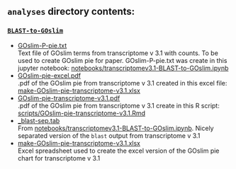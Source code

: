 ## `analyses` directory contents: 

### [`BLAST-to-GOslim`](https://github.com/RobertsLab/paper-tanner-crab/tree/master/analyses/BLAST-to-GOslim)       
- [GOslim-P-pie.txt](https://github.com/RobertsLab/paper-tanner-crab/blob/master/analyses/BLAST-to-GOslim/GOslim-P-pie.txt)      
Text file of GOslim terms from transcriptome v 3.1 with counts. To be used to create GOslim pie for paper. GOslim-P-pie.txt was create in this jupyter notebook: [notebooks/transcriptomev3.1-BLAST-to-GOslim.ipynb](https://github.com/RobertsLab/paper-tanner-crab/blob/master/notebooks/transcriptomev3.1-BLAST-to-GOslim.ipynb)      
- [GOslim-pie-excel.pdf](https://github.com/RobertsLab/paper-tanner-crab/blob/master/analyses/BLAST-to-GOslim/GOslim-pie-excel.pdf)       
.pdf of the GOslim pie from transcriptome v 3.1 created in this excel file: [make-GOslim-pie-transcriptome-v3.1.xlsx](https://github.com/RobertsLab/paper-tanner-crab/blob/master/analyses/BLAST-to-GOslim/make-GOslim-pie-transcriptome-v3.1.xlsx)     
- [GOslim-pie-transcriptome-v3.1.pdf](https://github.com/RobertsLab/paper-tanner-crab/blob/master/analyses/BLAST-to-GOslim/GOslim-pie-transcriptome-v3.1.pdf)     
.pdf of the GOslim pie from transcriptome v 3.1 create in this R script: [scripts/GOslim-pie-transcriptome-v3.1.Rmd](https://github.com/RobertsLab/paper-tanner-crab/blob/master/scripts/GOslim-pie-transcriptome-v3.1.Rmd)      
- [_blast-sep.tab](https://github.com/RobertsLab/paper-tanner-crab/blob/master/analyses/BLAST-to-GOslim/_blast-sep.tab)    
From [notebooks/transcriptomev3.1-BLAST-to-GOslim.ipynb](https://github.com/RobertsLab/paper-tanner-crab/blob/master/notebooks/transcriptomev3.1-BLAST-to-GOslim.ipynb). Nicely separated version of the `blast` output from transcriptome v 3.1      
- [make-GOslim-pie-transcriptome-v3.1.xlsx](https://github.com/RobertsLab/paper-tanner-crab/blob/master/analyses/BLAST-to-GOslim/make-GOslim-pie-transcriptome-v3.1.xlsx)     
Excel spreadsheet used to create the excel version of the GOslim pie chart for transcriptome v 3.1 
